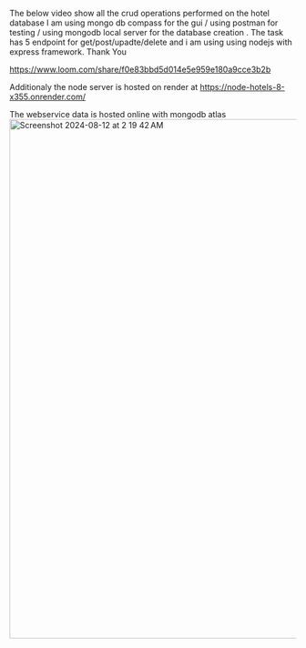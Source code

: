 The below video show all the crud operations performed on the hotel database I am using mongo db compass for the gui / using postman for testing / using mongodb local server for the database creation . The task has 5 endpoint for get/post/upadte/delete and i am using using nodejs with express framework. Thank You 

https://www.loom.com/share/f0e83bbd5d014e5e959e180a9cce3b2b

Additionaly the node server is hosted on render  at
https://node-hotels-8-x355.onrender.com/

The webservice data is hosted online with mongodb atlas
<img width="913" alt="Screenshot 2024-08-12 at 2 19 42 AM" src="https://github.com/user-attachments/assets/23bb9559-9b48-4ef7-89b7-f6fca260e7cc">


